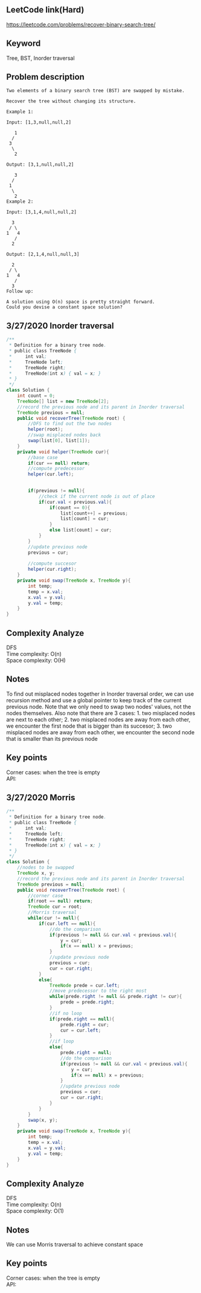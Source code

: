 ## LeetCode link(Hard)
https://leetcode.com/problems/recover-binary-search-tree/

## Keyword
Tree, BST, Inorder traversal

## Problem description
```
Two elements of a binary search tree (BST) are swapped by mistake.

Recover the tree without changing its structure.

Example 1:

Input: [1,3,null,null,2]

   1
  /
 3
  \
   2

Output: [3,1,null,null,2]

   3
  /
 1
  \
   2
Example 2:

Input: [3,1,4,null,null,2]

  3
 / \
1   4
   /
  2

Output: [2,1,4,null,null,3]

  2
 / \
1   4
   /
  3
Follow up:

A solution using O(n) space is pretty straight forward.
Could you devise a constant space solution?
```
## 3/27/2020 Inorder traversal

```java
/**
 * Definition for a binary tree node.
 * public class TreeNode {
 *     int val;
 *     TreeNode left;
 *     TreeNode right;
 *     TreeNode(int x) { val = x; }
 * }
 */
class Solution {
    int count = 0;
    TreeNode[] list = new TreeNode[2];
    //record the previous node and its parent in Inorder traversal
    TreeNode previous = null;
    public void recoverTree(TreeNode root) {
        //DFS to find out the two nodes
        helper(root);
        //swap misplaced nodes back
        swap(list[0], list[1]);
    }
    private void helper(TreeNode cur){
        //base case
        if(cur == null) return;
        //compute predecessor
        helper(cur.left);
        

        if(previous != null){
            //check if the current node is out of place
            if(cur.val < previous.val){
                if(count == 0){
                    list[count++] = previous;
                    list[count] = cur;
                }
                else list[count] = cur;
            } 
        }
        //update previous node
        previous = cur;
        
        //compute succesor
        helper(cur.right);
    }
    private void swap(TreeNode x, TreeNode y){
        int temp;
        temp = x.val;
        x.val = y.val;
        y.val = temp;
    }
}
```

## Complexity Analyze
DFS\
Time complexity: O(n) \
Space complexity: O(H)

## Notes
To find out misplaced nodes together in Inorder traversal order, we can use recursion method and use a global pointer to keep track of the current previous node. Note that we only need to swap two nodes' values, not the nodes themselves. Also note that there are 3 cases: 1. two misplaced nodes are next to each other; 2. two misplaced nodes are away from each other, we encounter the first node that is bigger than its succesor; 3. two misplaced nodes are away from each other, we encounter the second node that is smaller than its previous node

## Key points
Corner cases: when the tree is empty\
API:

## 3/27/2020 Morris

```java
/**
 * Definition for a binary tree node.
 * public class TreeNode {
 *     int val;
 *     TreeNode left;
 *     TreeNode right;
 *     TreeNode(int x) { val = x; }
 * }
 */
class Solution {
    //nodes to be swapped
    TreeNode x, y;
    //record the previous node and its parent in Inorder traversal
    TreeNode previous = null;
    public void recoverTree(TreeNode root) {
        //corner case
        if(root == null) return;
        TreeNode cur = root;
        //Morris traversal
        while(cur != null){
            if(cur.left == null){
                //do the comparison
                if(previous != null && cur.val < previous.val){
                    y = cur;
                    if(x == null) x = previous;
                }
                //update previous node
                previous = cur;
                cur = cur.right;
            }
            else{
                TreeNode prede = cur.left;
                //move predecessor to the right most
                while(prede.right != null && prede.right != cur){
                    prede = prede.right;
                }
                //if no loop
                if(prede.right == null){
                    prede.right = cur;
                    cur = cur.left;
                }
                //if loop
                else{
                    prede.right = null;
                    //do the comparison
                    if(previous != null && cur.val < previous.val){
                        y = cur;
                        if(x == null) x = previous;
                    }
                    //update previous node
                    previous = cur;
                    cur = cur.right;
                }
            }
        }
        swap(x, y);
    }
    private void swap(TreeNode x, TreeNode y){
        int temp;
        temp = x.val;
        x.val = y.val;
        y.val = temp;
    }
}
```

## Complexity Analyze
DFS\
Time complexity: O(n) \
Space complexity: O(1)

## Notes
We can use Morris traversal to achieve constant space

## Key points
Corner cases: when the tree is empty\
API:


